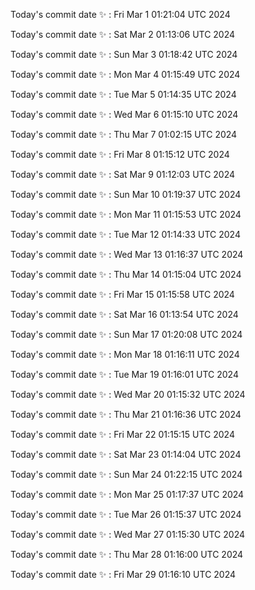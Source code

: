 Today's commit date ✨ : Fri Mar 1 01:21:04 UTC 2024 

Today's commit date ✨ : Sat Mar 2 01:13:06 UTC 2024 

Today's commit date ✨ : Sun Mar 3 01:18:42 UTC 2024 

Today's commit date ✨ : Mon Mar 4 01:15:49 UTC 2024 

Today's commit date ✨ : Tue Mar 5 01:14:35 UTC 2024 

Today's commit date ✨ : Wed Mar 6 01:15:10 UTC 2024 

Today's commit date ✨ : Thu Mar 7 01:02:15 UTC 2024 

Today's commit date ✨ : Fri Mar 8 01:15:12 UTC 2024 

Today's commit date ✨ : Sat Mar 9 01:12:03 UTC 2024 

Today's commit date ✨ : Sun Mar 10 01:19:37 UTC 2024 

Today's commit date ✨ : Mon Mar 11 01:15:53 UTC 2024 

Today's commit date ✨ : Tue Mar 12 01:14:33 UTC 2024 

Today's commit date ✨ : Wed Mar 13 01:16:37 UTC 2024 

Today's commit date ✨ : Thu Mar 14 01:15:04 UTC 2024 

Today's commit date ✨ : Fri Mar 15 01:15:58 UTC 2024 

Today's commit date ✨ : Sat Mar 16 01:13:54 UTC 2024 

Today's commit date ✨ : Sun Mar 17 01:20:08 UTC 2024 

Today's commit date ✨ : Mon Mar 18 01:16:11 UTC 2024 

Today's commit date ✨ : Tue Mar 19 01:16:01 UTC 2024 

Today's commit date ✨ : Wed Mar 20 01:15:32 UTC 2024 

Today's commit date ✨ : Thu Mar 21 01:16:36 UTC 2024 

Today's commit date ✨ : Fri Mar 22 01:15:15 UTC 2024 

Today's commit date ✨ : Sat Mar 23 01:14:04 UTC 2024 

Today's commit date ✨ : Sun Mar 24 01:22:15 UTC 2024 

Today's commit date ✨ : Mon Mar 25 01:17:37 UTC 2024 

Today's commit date ✨ : Tue Mar 26 01:15:37 UTC 2024 

Today's commit date ✨ : Wed Mar 27 01:15:30 UTC 2024 

Today's commit date ✨ : Thu Mar 28 01:16:00 UTC 2024 

Today's commit date ✨ : Fri Mar 29 01:16:10 UTC 2024 

